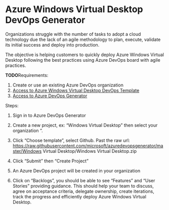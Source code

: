 # Azure Windows Virtual Desktop DevOps Generator

Organizations struggle with the number of tasks to adopt a cloud technology due the lack of an agile methodology to plan, execute,  validate its initial success and deploy into production.

The objective is helping customers to quickly deploy Azure Windows Virtual Desktop following the best practices using  Azure DevOps board with agile practices.

**TODO**Requirements:

1. Create or use an existing Azure DevOps organization
2. [Access to Azure Windows Virtual Desktop DevOps Template](https://nam06.safelinks.protection.outlook.com/?url=https%3A%2F%2Fdocs.microsoft.com%2Fen-us%2Fazure%2Fdevops%2Forganizations%2Faccounts%2Fcreate-organization%3Fview%3Dazure-devops&data=02%7C01%7Ccrmuno%40microsoft.com%7Cd340cee195414944089708d7e20b9512%7C72f988bf86f141af91ab2d7cd011db47%7C1%7C0%7C637226411708890912&sdata=sUZ77jIq42KnMWF8%2BCTtEyaoGDDQ1xk9OE1HJGitlaI%3D&reserved=0)
3. [Access to Azure DevOps Generator](https://nam06.safelinks.protection.outlook.com/?url=https%3A%2F%2Fdocs.microsoft.com%2Fen-us%2Fazure%2Fdevops%2Fdemo-gen%2Fuse-demo-generator-v2%3Fview%3Dazure-devops&data=02%7C01%7Ccrmuno%40microsoft.com%7Cd340cee195414944089708d7e20b9512%7C72f988bf86f141af91ab2d7cd011db47%7C1%7C0%7C637226411708900870&sdata=0XTp%2BCwHnScmiiNJly0pv%2ByyFsmU8h6RjXb2V4pdO%2B8%3D&reserved=0)


Steps:

1. Sign in to Azure DevOps Generator

2.	Create a new project, ex: “Windows Virtual Desktop” then select your organization “.
3. Click “Choose template”, select Github. Past the raw url: https://raw.githubusercontent.com/microsoft/azuredevopsgenerator/master/Windows Virtual Desktop/Windows Virtual Desktop.zip
 
4. Click “Submit” then “Create Project”
5. An Azure DevOps project will be created in your organization
 
6. Click on “Backlogs”, you should be able to see “Features” and “User Stories” providing guidance.
This should help your team to discuss, agree on acceptance criteria,  delegate ownership, create iterations, track the progress and efficiently deploy Azure Windows Virtual Desktop.